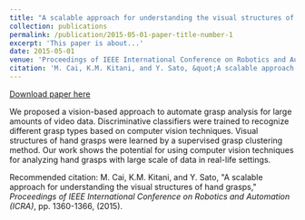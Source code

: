 ```yaml
---
title: "A scalable approach for understanding the visual structures of hand grasps"
collection: publications
permalink: /publication/2015-05-01-paper-title-number-1
excerpt: 'This paper is about...'
date: 2015-05-01
venue: 'Proceedings of IEEE International Conference on Robotics and Automation (ICRA)'
citation: 'M. Cai, K.M. Kitani, and Y. Sato, &quot;A scalable approach for understanding the visual structures of hand grasps,&quot; <i>Proceedings of IEEE International Conference on Robotics and Automation (ICRA)</i>, pp. 1360-1366, (2015).'
---
```


[Download paper here](http://cai-mj.github.io/files/CKS_ICRA2015.pdf)

We proposed a vision-based approach to automate grasp analysis for large amounts of video data. Discriminative classifiers were trained to recognize different grasp types based on computer vision techniques. Visual structures of hand grasps were learned by a supervised grasp clustering method. Our work shows the potential for using computer vision techniques for analyzing hand grasps with large scale of data in real-life settings.

Recommended citation: M. Cai, K.M. Kitani, and Y. Sato,  "A scalable approach for understanding the visual structures of hand grasps," <i>Proceedings of IEEE International Conference on Robotics and Automation (ICRA)</i>, pp. 1360-1366, (2015).
